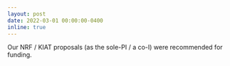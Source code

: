 ```yaml
---
layout: post
date: 2022-03-01 00:00:00-0400
inline: true
---
```


Our NRF / KIAT proposals (as the sole-PI / a co-I) were recommended for funding.